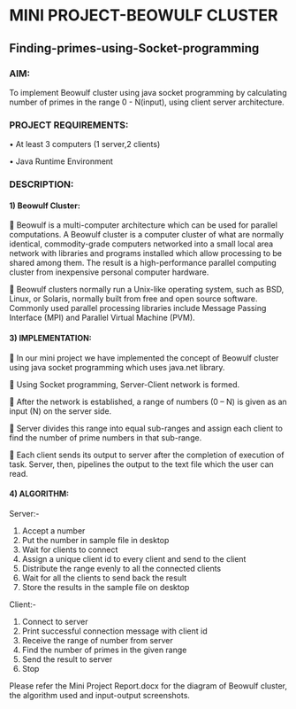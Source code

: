 # MINI PROJECT-BEOWULF CLUSTER

## Finding-primes-using-Socket-programming

### AIM: 
To implement Beowulf cluster using java socket programming by calculating number of primes in the range 0 - N(input), using client server architecture.

### PROJECT REQUIREMENTS:
•	At least 3 computers (1 server,2 clients)

•	Java Runtime Environment

### DESCRIPTION:

#### 1) Beowulf Cluster:
  	Beowulf is a multi-computer architecture which can be used for parallel computations. A Beowulf cluster is a computer cluster of what are normally identical, commodity-grade computers networked into a small local area network with libraries and programs installed which allow processing to be shared among them. The result is a high-performance parallel computing cluster from inexpensive personal computer hardware.

  	Beowulf clusters normally run a Unix-like operating system, such as BSD, Linux, or Solaris, normally built from free and open source software. Commonly used parallel processing libraries include Message Passing Interface (MPI) and Parallel Virtual Machine (PVM).


#### 3) IMPLEMENTATION:
  	In our mini project we have implemented the concept of Beowulf cluster using java socket programming which uses java.net library.

  	Using Socket programming, Server-Client network is formed.

  	After the network is established, a range of numbers (0 – N) is given as an input (N) on the server side.

  	Server divides this range into equal sub-ranges and assign each client to find the number of prime numbers in that sub-range.

  	Each client sends its output to server after the completion of execution of task. Server, then, pipelines the output to the text file which the user can read.


#### 4) ALGORITHM:

  Server:-
  1.	Accept a number
  2.	Put the number in sample file in desktop
  3.	Wait for clients to connect
  4.	Assign a unique client id to every client and send to the client
  5.	Distribute the range evenly to all the connected clients
  6.	Wait for all the clients to send back the result
  7.	Store the results in the sample file on desktop
  
Client:-
  1.	Connect to server
  2.	Print successful connection message with client id
  3.	Receive the range of number from server
  4.	Find the number of primes in the given range
  5.	Send the result to server
  6.	Stop


Please refer the Mini Project Report.docx for the diagram of Beowulf cluster, the algorithm used and input-output screenshots.
